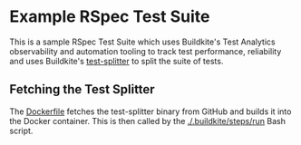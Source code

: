 # Example RSpec Test Suite

This is a sample RSpec Test Suite which uses Buildkite's Test Analytics 
observability and automation tooling to track test performance, reliability
and uses Buildkite's [test-splitter](https://github.com/buildkite/test-splitter)
to split the suite of tests. 

## Fetching the Test Splitter
The [Dockerfile](./Dockerfile) fetches the test-splitter binary from GitHub and
builds it into the Docker container. This is then called by the [./.buildkite/steps/run](./.buildkite/steps/run)
Bash script. 
